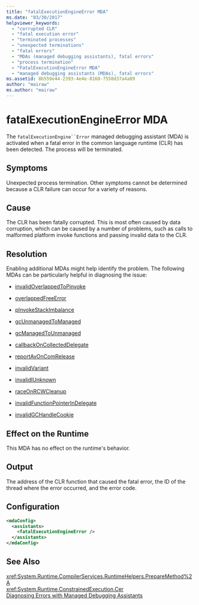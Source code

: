 ```yaml
---
title: "fatalExecutionEngineError MDA"
ms.date: "03/30/2017"
helpviewer_keywords: 
  - "corrupted CLR"
  - "fatal execution error"
  - "terminated processes"
  - "unexpected terminations"
  - "fatal errors"
  - "MDAs (managed debugging assistants), fatal errors"
  - "process termination"
  - "FatalExecutionEngineError MDA"
  - "managed debugging assistants (MDAs), fatal errors"
ms.assetid: 8b559e44-2393-4e4e-8160-7558d37a4a89
author: "mairaw"
ms.author: "mairaw"
---
```

# fatalExecutionEngineError MDA
The `fatalExecutionEngine``Error` managed debugging assistant (MDA) is activated when a fatal error in the common language runtime (CLR) has been detected. The process will be terminated.  
  
## Symptoms  
 Unexpected process termination. Other symptoms cannot be determined because a CLR failure can occur for a variety of reasons.  
  
## Cause  
 The CLR has been fatally corrupted. This is most often caused by data corruption, which can be caused by a number of problems, such as calls to malformed platform invoke functions and passing invalid data to the CLR.  
  
## Resolution  
 Enabling additional MDAs might help identify the problem. The following MDAs can be particularly helpful in diagnosing the issue:  
  
-   [invalidOverlappedToPinvoke](../../../docs/framework/debug-trace-profile/invalidoverlappedtopinvoke-mda.md)  
  
-   [overlappedFreeError](../../../docs/framework/debug-trace-profile/overlappedfreeerror-mda.md)  
  
-   [pInvokeStackImbalance](../../../docs/framework/debug-trace-profile/pinvokestackimbalance-mda.md)  
  
-   [gcUnmanagedToManaged](../../../docs/framework/debug-trace-profile/gcunmanagedtomanaged-mda.md)  
  
-   [gcManagedToUnmanaged](../../../docs/framework/debug-trace-profile/gcmanagedtounmanaged-mda.md)  
  
-   [callbackOnCollectedDelegate](../../../docs/framework/debug-trace-profile/callbackoncollecteddelegate-mda.md)  
  
-   [reportAvOnComRelease](../../../docs/framework/debug-trace-profile/reportavoncomrelease-mda.md)  
  
-   [invalidVariant](../../../docs/framework/debug-trace-profile/invalidvariant-mda.md)  
  
-   [invalidIUnknown](../../../docs/framework/debug-trace-profile/invalidiunknown-mda.md)  
  
-   [raceOnRCWCleanup](../../../docs/framework/debug-trace-profile/raceonrcwcleanup-mda.md)  
  
-   [invalidFunctionPointerInDelegate](../../../docs/framework/debug-trace-profile/invalidfunctionpointerindelegate-mda.md)  
  
-   [invalidGCHandleCookie](../../../docs/framework/debug-trace-profile/invalidgchandlecookie-mda.md)  
  
## Effect on the Runtime  
 This MDA has no effect on the runtime's behavior.  
  
## Output  
 The address of the CLR function that caused the fatal error, the ID of the thread where the error occurred, and the error code.  
  
## Configuration  
  
```xml  
<mdaConfig>  
  <assistants>  
    <fatalExecutionEngineError />  
  </assistants>  
</mdaConfig>  
```  
  
## See Also  
 <xref:System.Runtime.CompilerServices.RuntimeHelpers.PrepareMethod%2A>  
 <xref:System.Runtime.ConstrainedExecution.Cer>  
 [Diagnosing Errors with Managed Debugging Assistants](../../../docs/framework/debug-trace-profile/diagnosing-errors-with-managed-debugging-assistants.md)
